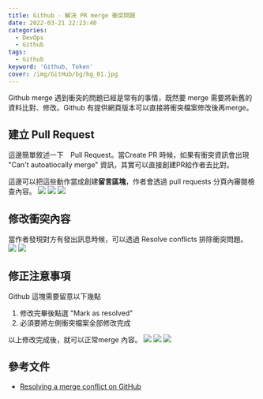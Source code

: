 ```yaml
---
title: Github - 解決 PR merge 衝突問題
date: 2022-03-21 22:23:40
categories: 
  - DevOps
  - Github
tags: 
  - Github
keyword: 'Github, Token'
cover: /img/GitHub/bg/bg_01.jpg
---
```

Github merge 遇到衝突的問題已經是常有的事情，既然要 merge 需要將新舊的資料比對、修改。Github 有提供網頁版本可以直接將衝突檔案修改後再merge。

## 建立 Pull Request
這邊簡單敘述一下　Pull Request。當Create PR 時候，如果有衝突資訊會出現 "Can't autoatiocally merge" 資訊，其實可以直接創建PR給作者去比對。

這邊可以把這些動作當成創建**留言區塊**，作者會透過 pull requests 分頁內審閱檢查內容。
![](/image/20221016_15-32-44.png)
![](/image/20221016_15-34-45.png)
![](/image/20221016_15-35-20.png)


## 修改衝突內容
當作者發現對方有發出訊息時候，可以透過 Resolve conflicts 排除衝突問題。
![](/image/20221016_15-41-15.png)
![](/image/20221016_15-41-38.png)

## 修正注意事項
Github 這塊需要留意以下幾點 
1. 修改完畢後點選 "Mark as resolved"
2. 必須要將左側衝突檔案全部修改完成

以上修改完成後，就可以正常merge 內容。
![](/image/20221016_15-42-02.png)
![](/image/20221016_16-03-41.png)
![](/image/20221016_16-04-11.png)


## 參考文件
- [Resolving a merge conflict on GitHub](https://docs.github.com/en/pull-requests/collaborating-with-pull-requests/addressing-merge-conflicts/resolving-a-merge-conflict-on-github)


